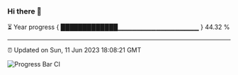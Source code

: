 ### Hi there 👋

⏳ Year progress { █████████████▁▁▁▁▁▁▁▁▁▁▁▁▁▁▁▁▁ } 44.32 %

---

⏰ Updated on Sun, 11 Jun 2023 18:08:21 GMT

![Progress Bar CI](https://github.com/Shyam-Makwana/GitHub-Actions-Demo/workflows/Progress%20Bar%20CI/badge.svg)
